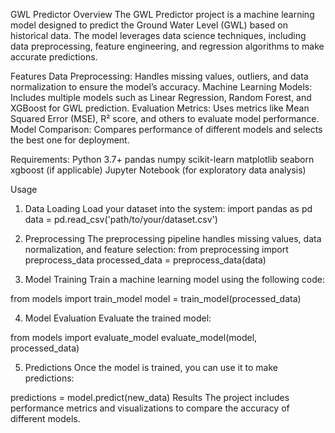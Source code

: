 GWL Predictor
Overview
The GWL Predictor project is a machine learning model designed to predict the Ground Water Level (GWL) based on historical data. The model leverages data science techniques, including data preprocessing, feature engineering, and regression algorithms to make accurate predictions.

Features
Data Preprocessing: Handles missing values, outliers, and data normalization to ensure the model’s accuracy.
Machine Learning Models: Includes multiple models such as Linear Regression, Random Forest, and XGBoost for GWL prediction.
Evaluation Metrics: Uses metrics like Mean Squared Error (MSE), R² score, and others to evaluate model performance.
Model Comparison: Compares performance of different models and selects the best one for deployment.

Requirements:
Python 3.7+
pandas
numpy
scikit-learn
matplotlib
seaborn
xgboost (if applicable)
Jupyter Notebook (for exploratory data analysis)

Usage
1. Data Loading
Load your dataset into the system:
import pandas as pd
data = pd.read_csv('path/to/your/dataset.csv')


3. Preprocessing
The preprocessing pipeline handles missing values, data normalization, and feature selection:
from preprocessing import preprocess_data
processed_data = preprocess_data(data)

4. Model Training
Train a machine learning model using the following code:

from models import train_model
model = train_model(processed_data)

4. Model Evaluation
Evaluate the trained model:

from models import evaluate_model
evaluate_model(model, processed_data)

5. Predictions
Once the model is trained, you can use it to make predictions:

predictions = model.predict(new_data)
Results
The project includes performance metrics and visualizations to compare the accuracy of different models.
